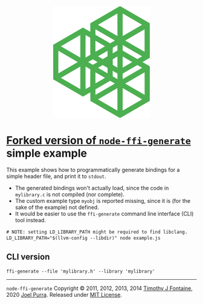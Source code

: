 <p align="center">
  <a href="https://github.com/node-ffi-packager"><img src="https://raw.githubusercontent.com/node-ffi-packager/resources/master/logotype/node-ffi-packager.svg?sanitize=true" alt="node-ffi-packager logotype, impossible cubes in green" width="256" border="0" /></a>
</p>

# [Forked version of `node-ffi-generate`](https://github.com/node-ffi-packager/node-ffi-generate) simple example

This example shows how to programmatically generate bindings for a simple header file, and print it to `stdout`.

- The generated bindings won't actually load, since the code in `mylibrary.c` is not compiled (nor complete).
- The custom example type `myobj` is reported missing, since it is (for the sake of the example) not defined.
- It would be easier to use the `ffi-generate` command line interface (CLI) tool instead.

```shell
# NOTE: setting LD_LIBRARY_PATH might be required to find libclang.
LD_LIBRARY_PATH="$(llvm-config --libdir)" node example.js
```

## CLI version

```shell
ffi-generate --file 'mylibrary.h' --library 'mylibrary'
```

---

`node-ffi-generate` Copyright &copy; 2011, 2012, 2013, 2014 [Timothy J Fontaine](https://github.com/tjfontaine), 2020 [Joel Purra](https://joelpurra.com/). Released under [MIT License](https://opensource.org/licenses/MIT).
